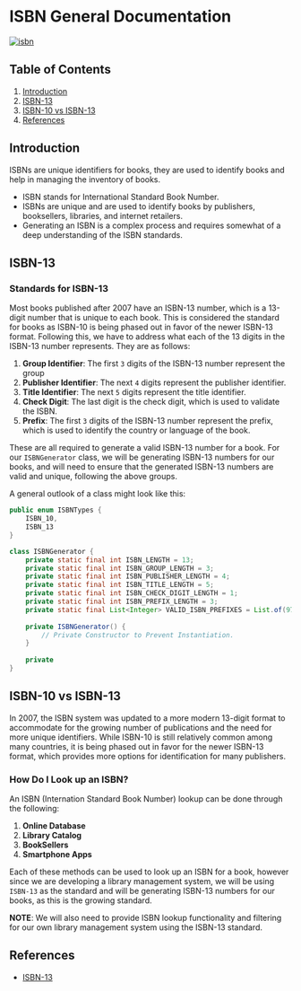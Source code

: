 # ISBN General Documentation

[![isbn](https://img.shields.io/badge/ISBN-13-blue)](https://en.wikipedia.org/wiki/International_Standard_Book_Number)

## Table of Contents
1. [Introduction](#introduction)
2. [ISBN-13](#isbn-13)
3. [ISBN-10 vs ISBN-13](#isbn-10-vs-isbn-13)
4. [References](#references)

## Introduction

ISBNs are unique identifiers for books, they are used to identify books and help in 
managing the inventory of books. 
- ISBN stands for International Standard Book Number.
- ISBNs are unique and are used to identify books by publishers, booksellers, libraries, and internet retailers.
- Generating an ISBN is a complex process and requires somewhat of a deep understanding of the ISBN standards.


## ISBN-13


### Standards for ISBN-13

Most books published after 2007 have an ISBN-13 number, which is a 13-digit number that
is unique to each book. This is considered the standard for books as ISBN-10 is being
phased out in favor of the newer ISBN-13 format. Following this, we have to address what
each of the 13 digits in the ISBN-13 number represents. They are as follows:
1. **Group Identifier**: The first `3` digits of the ISBN-13 number represent the group
2. **Publisher Identifier**: The next `4` digits represent the publisher identifier.
3. **Title Identifier**: The next `5` digits represent the title identifier.
4. **Check Digit**: The last digit is the check digit, which is used to validate the ISBN.
5. **Prefix**: The first `3` digits of the ISBN-13 number represent the prefix, 
which is used to identify the country or language of the book.

These are all required to generate a valid ISBN-13 number for a book. For our `ISBNGenerator`
class, we will be generating ISBN-13 numbers for our books, and will need to ensure that 
the generated ISBN-13 numbers are valid and unique, following the above groups.

A general outlook of a class might look like this:
```java
public enum ISBNTypes {
    ISBN_10,
    ISBN_13
}

class ISBNGenerator {
    private static final int ISBN_LENGTH = 13;
    private static final int ISBN_GROUP_LENGTH = 3;
    private static final int ISBN_PUBLISHER_LENGTH = 4;
    private static final int ISBN_TITLE_LENGTH = 5;
    private static final int ISBN_CHECK_DIGIT_LENGTH = 1;
    private static final int ISBN_PREFIX_LENGTH = 3;
    private static final List<Integer> VALID_ISBN_PREFIXES = List.of(978, 979);
    
    private ISBNGenerator() {
        // Private Constructor to Prevent Instantiation.
    }
    
    private 
}

```


## ISBN-10 vs ISBN-13

In 2007, the ISBN system was updated to a more modern 13-digit format to accommodate 
for the growing number of publications and the need for more unique identifiers. While
ISBN-10 is still relatively common among many countries, it is being phased out in favor
for the newer ISBN-13 format, which provides more options for identification for
many publishers.


### How Do I Look up an ISBN?

An ISBN (Internation Standard Book Number) lookup can be done through the following:
1. **Online Database**
2. **Library Catalog**
3. **BookSellers**
4. **Smartphone Apps**

Each of these methods can be used to look up an ISBN for a book, however since we
are developing a library management system, we will be using `ISBN-13` as the standard
and will be generating ISBN-13 numbers for our books, as this is the growing standard.

**NOTE**: We will also need to provide ISBN lookup functionality and filtering for our
own library management system using the ISBN-13 standard.

## References

- [ISBN-13](https://en.wikipedia.org/wiki/International_Standard_Book_Number)